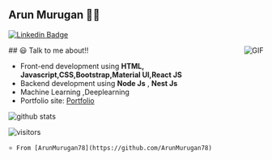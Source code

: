 ## Arun Murugan 👨‍💻
[![Linkedin Badge](https://img.shields.io/badge/-Arun_Murugan-blue?style=flat-square&logo=Linkedin&logoColor=white&link=https://www.linkedin.com/in/ArunMurugan78/)](https://www.linkedin.com/in/arun-murugan-50885717a/) 

 <img align="right" alt="GIF" src="https://media.giphy.com/media/836HiJc7pgzy8iNXCn/giphy.gif" />
## 😃 Talk to me about!!

- Front-end development using **HTML, Javascript,CSS,Bootstrap,Material UI,React JS**
- Backend development using **Node Js** , **Nest Js**
- Machine Learning ,Deeplearning
- Portfolio site: [Portfolio](arunmurugan.me)

![github stats](https://github-readme-stats.vercel.app/api?username=ArunMurugan78&show_icons=true)

![visitors](https://visitor-badge.glitch.me/badge?page_id=ArunMurugan78.ArunMurugan78)

```⭐️ From [ArunMurugan78](https://github.com/ArunMurugan78)```
